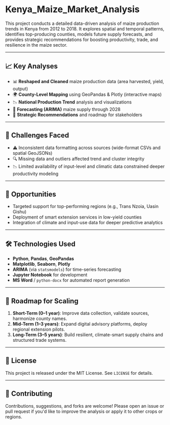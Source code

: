 # Kenya_Maize_Market_Analysis
This project conducts a detailed data-driven analysis of maize production trends in Kenya from 2012 to 2018. It explores spatial and temporal patterns, identifies top-producing counties, models future supply forecasts, and provides strategic recommendations for boosting productivity, trade, and resilience in the maize sector.


---

## 📈 Key Analyses

- 📊 **Reshaped and Cleaned** maize production data (area harvested, yield, output)
- 🌍 **County-Level Mapping** using GeoPandas & Plotly (interactive maps)
- 📉 **National Production Trend** analysis and visualizations
- 🔮 **Forecasting (ARIMA)** maize supply through 2028
- 🧭 **Strategic Recommendations** and roadmap for stakeholders

---

## 🚧 Challenges Faced

- ⚠️ Inconsistent data formatting across sources (wide-format CSVs and spatial GeoJSONs)
- 🔍 Missing data and outliers affected trend and cluster integrity
- 📉 Limited availability of input-level and climatic data constrained deeper productivity modeling

---

## 🌟 Opportunities

- Targeted support for top-performing regions (e.g., Trans Nzoia, Uasin Gishu)
- Deployment of smart extension services in low-yield counties
- Integration of climate and input-use data for deeper predictive analytics

---

## 🛠 Technologies Used

- **Python**, **Pandas**, **GeoPandas**
- **Matplotlib**, **Seaborn**, **Plotly**
- **ARIMA** (via `statsmodels`) for time-series forecasting
- **Jupyter Notebook** for development
- **MS Word** / `python-docx` for automated report generation

---

## 🧭 Roadmap for Scaling

1. **Short-Term (0–1 year)**: Improve data collection, validate sources, harmonize county names.
2. **Mid-Term (1–3 years)**: Expand digital advisory platforms, deploy regional extension pilots.
3. **Long-Term (3–5 years)**: Build resilient, climate-smart supply chains and structured trade systems.

---

## 📜 License

This project is released under the MIT License. See `LICENSE` for details.

---

## 🤝 Contributing

Contributions, suggestions, and forks are welcome! Please open an issue or pull request if you'd like to improve the analysis or apply it to other crops or regions.
